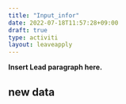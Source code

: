 ```yaml
---
title: "Input_infor"
date: 2022-07-18T11:57:28+09:00
draft: true
type: activiti
layout: leaveapply
---
```


**Insert Lead paragraph here.**

## new data

